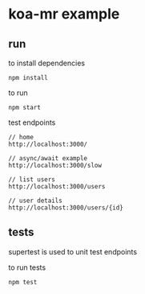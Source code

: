 # koa-mr example

## run

to install dependencies
```
npm install
```

to run
```
npm start
```

test endpoints
```
// home
http://localhost:3000/

// async/await example
http://localhost:3000/slow

// list users
http://localhost:3000/users

// user details
http://localhost:3000/users/{id}
```

## tests

supertest is used to unit test endpoints

to run tests
```
npm test
```
